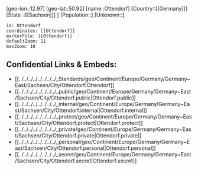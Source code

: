 ﻿---
location: [50.92,12.97]
mapzoom: [7,12] 
mapmarker: city 
type: City
tags:
- geo/City


SpocWebEntityId: 33187
isDeleted: false
confidential: public

---
[geo-lon::12.97]
[geo-lat::50.92]
[name::Ottendorf]
[Country::[[Germany]]]
[State ::[[Sachsen]]] ]
[Population::]
[Unknown::]


```leaflet
id: Ottendorf
coordinates: [[Ottendorf]]
markerFile: [[Ottendorf]]
defaultZoom: 11 
maxZoom: 18
```


## Confidential Links & Embeds: 
- [[../../../../../../../../_Standards/geo/Continent/Europe/Germany/Germany~East/Sachsen/City/Ottendorf|Ottendorf]] 
- [[../../../../../../../../_public/geo/Continent/Europe/Germany/Germany~East/Sachsen/City/Ottendorf.public|Ottendorf.public]] 
- [[../../../../../../../../_internal/geo/Continent/Europe/Germany/Germany~East/Sachsen/City/Ottendorf.internal|Ottendorf.internal]] 
- [[../../../../../../../../_protect/geo/Continent/Europe/Germany/Germany~East/Sachsen/City/Ottendorf.protect|Ottendorf.protect]] 
- [[../../../../../../../../_private/geo/Continent/Europe/Germany/Germany~East/Sachsen/City/Ottendorf.private|Ottendorf.private]] 
- [[../../../../../../../../_personal/geo/Continent/Europe/Germany/Germany~East/Sachsen/City/Ottendorf.personal|Ottendorf.personal]] 
- [[../../../../../../../../_secret/geo/Continent/Europe/Germany/Germany~East/Sachsen/City/Ottendorf.secret|Ottendorf.secret]] 

